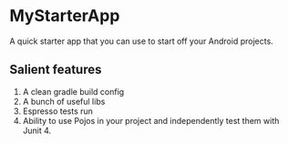 # MyStarterApp

A quick starter app that you can use to start off your Android projects.


## Salient features

1. A clean gradle build config
2. A bunch of useful libs
3. Espresso tests run
4. Ability to use Pojos in your project and independently test them with Junit 4.